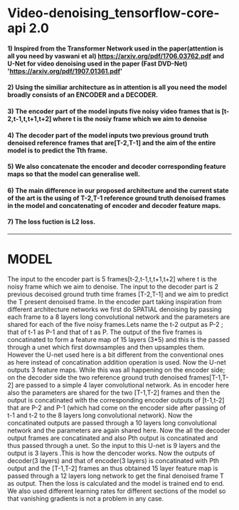 # Video-denoising_tensorflow-core-api 2.0
#### 1) Inspired from the Transformer Network used in the paper(attention is all you need by vaswani et al) https://arxiv.org/pdf/1706.03762.pdf  and U-Net for video denoising used in the paper (Fast DVD-Net) 'https://arxiv.org/pdf/1907.01361.pdf'
#### 2) Using the similiar architecture as in attention is all you need the model broadly consists of an ENCODER and a DECODER.
#### 3) The encoder part of the model inputs five noisy video frames that is [t-2,t-1,t,t+1,t+2] where t is the nosiy frame which we aim to denoise
#### 4) The decoder part of the model inputs two previous ground truth denoised reference frames that are[T-2,T-1] and the aim of the entire model is to predict the Tth frame. 
#### 5) We also concatenate the encoder and decoder corresponding feature maps so that the model can generalise well.
#### 6) The main difference in our proposed architecture and the current state of the art is the using of T-2,T-1 reference ground truth denoised frames in the model and concatenating of encoder and decoder feature maps.
#### 7) The loss fuction is L2 loss.
_________________________________________________________________________________________________________________________________

# MODEL
The input to the encoder part is 5 frames[t-2,t-1,t,t+1,t+2] where t is the noisy frame which we aim to denoise. The input to the decoder part is 2 previous decoised ground truth time frames [T-2,T-1] and we aim to predict the T present denoised frame. 
In the encoder part taking inspiration from different architecture networks we first do SPATIAL denoising by passing each frame to a 8 layers long convolutional network and the parameters are shared for each of the five noisy frames.Lets name the t-2 output as P-2 ; that of t-1 as P-1 and that of t as P. The output of the five frames is concatinated to form a feature map of 15 layers (3*5) and this is the passed through a unet which first downsamples and then upsamples them. However the U-net used here is a bit different from the conventional ones as here instead of concatination addition operation is used. Now the U-net outputs 3 feature maps. While this was all happening on the encoder side; on the decoder side the two reference ground truth denoised frames[T-1,T-2] are passed to a simple 4 layer convolutional network. As in encoder here also the parameters are shared for the two [T-1,T-2] frames and then the output is concatinated with the corresponding encoder outputs of [t-1,t-2] that are P-2 and P-1 (which had come on the encoder side after  passing of t-1 and t-2 to the 8 layers long convolutional network). Now the concatinated outputs are passed through a 10 layers long convolutional network and the parameters are again shared here. Now the all the decoder output frames are concatinated and also Pth output is concatinated and thus passed through a unet. So the input to this U-net is 9 layers and the output is 3 layers  .This is how the dencoder works. Now the outputs of decoder(3 layers) and that of encoder(3 layers) is concatinated with Pth output and the [T-1,T-2] frames an thus obtained 15 layer feature map is passed through a 12 layers long network to get the final denoised frame T as output. Then the loss is calculated and the model is trained end to end. We also used different learning rates for different sections of the model so that vanishing gradients is not a problem in any case.
